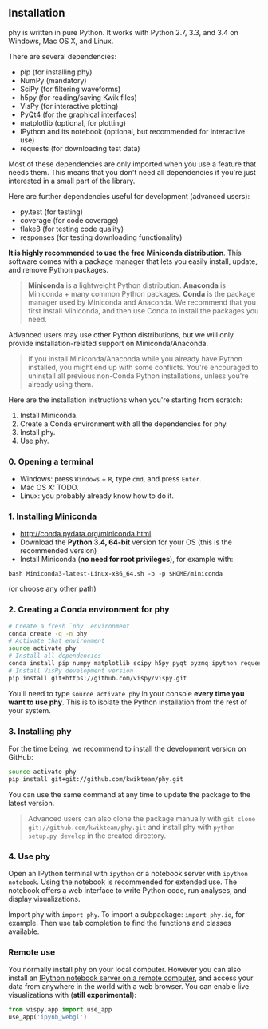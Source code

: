 ## Installation

phy is written in pure Python. It works with Python 2.7, 3.3, and 3.4 on Windows, Mac OS X, and Linux.

There are several dependencies:

* pip (for installing phy)
* NumPy (mandatory)
* SciPy (for filtering waveforms)
* h5py (for reading/saving Kwik files)
* VisPy (for interactive plotting)
* PyQt4 (for the graphical interfaces)
* matplotlib (optional, for plotting)
* IPython and its notebook (optional, but recommended for interactive use)
* requests (for downloading test data)

Most of these dependencies are only imported when you use a feature that needs them. This means that you don't need all dependencies if you're just interested in a small part of the library.

Here are further dependencies useful for development (advanced users):

* py.test (for testing)
* coverage (for code coverage)
* flake8 (for testing code quality)
* responses (for testing downloading functionality)

**It is highly recommended to use the free Miniconda distribution**. This software comes with a package manager that lets you easily install, update, and remove Python packages.

> **Miniconda** is a lightweight Python distribution. **Anaconda** is Miniconda + many common Python packages. **Conda** is the package manager used by Miniconda and Anaconda. We recommend that you first install Miniconda, and then use Conda to install the packages you need.

Advanced users may use other Python distributions, but we will only provide installation-related support on Miniconda/Anaconda.

> If you install Miniconda/Anaconda while you already have Python installed, you might end up with some conflicts. You're encouraged to uninstall all previous non-Conda Python installations, unless you're already using them.

Here are the installation instructions when you're starting from scratch:

1. Install Miniconda.
2. Create a Conda environment with all the dependencies for phy.
3. Install phy.
4. Use phy.

### 0. Opening a terminal

* Windows: press `Windows` + `R`, type `cmd`, and press `Enter`.
* Mac OS X: TODO.
* Linux: you probably already know how to do it.

### 1. Installing Miniconda

* http://conda.pydata.org/miniconda.html
* Download the **Python 3.4, 64-bit** version for your OS (this is the recommended version)
* Install Miniconda (**no need for root privileges**), for example with:

```
bash Miniconda3-latest-Linux-x86_64.sh -b -p $HOME/miniconda
```

(or choose any other path)

### 2. Creating a Conda environment for phy

```bash
# Create a fresh `phy` environment
conda create -q -n phy
# Activate that environment
source activate phy
# Install all dependencies
conda install pip numpy matplotlib scipy h5py pyqt pyzmq ipython requests
# Install VisPy development version
pip install git+https://github.com/vispy/vispy.git
```

You'll need to type `source activate phy` in your console **every time you want to use phy**. This is to isolate the Python installation from the rest of your system.

### 3. Installing phy

For the time being, we recommend to install the development version on GitHub:

```bash
source activate phy
pip install git+git://github.com/kwikteam/phy.git
```

You can use the same command at any time to update the package to the latest version.

> Advanced users can also clone the package manually with `git clone git://github.com/kwikteam/phy.git` and install phy with `python setup.py develop` in the created directory.

### 4. Use phy

Open an IPython terminal with `ipython` or a notebook server with `ipython notebook`. Using the notebook is recommended for extended use. The notebook offers a web interface to write Python code, run analyses, and display visualizations.

Import phy with `import phy`. To import a subpackage: `import phy.io`, for example. Then use tab completion to find the functions and classes available.

### Remote use

You normally install phy on your local computer. However you can also install an [IPython notebook server on a remote computer](https://ipython.org/ipython-doc/dev/notebook/public_server.html), and access your data from anywhere in the world with a web browser. You can enable live visualizations with (**still experimental**):

```python
from vispy.app import use_app
use_app('ipynb_webgl')
```
